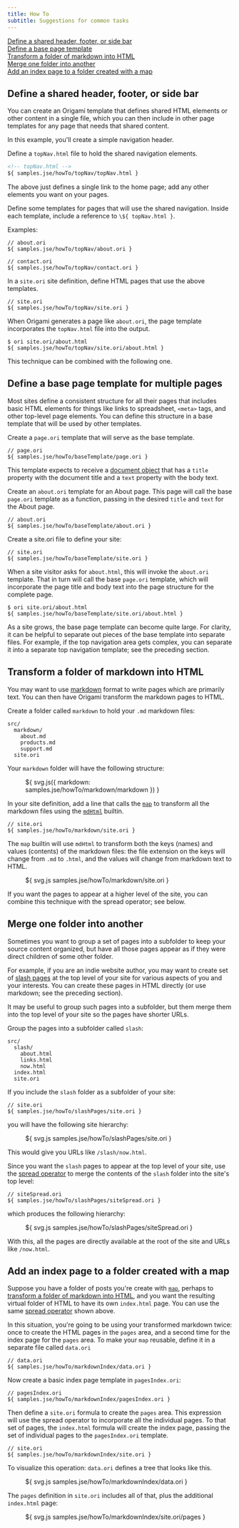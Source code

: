 ```yaml
---
title: How To
subtitle: Suggestions for common tasks
---
```


[Define a shared header, footer, or side bar](#topNav)<br>
[Define a base page template](#baseTemplate)<br>
[Transform a folder of markdown into HTML](#transform-markdown-folder)<br>
[Merge one folder into another](#spread)<br>
[Add an index page to a folder created with a map](#transform-with-index)

<a name="topNav"></a>

## Define a shared header, footer, or side bar

You can create an Origami template that defines shared HTML elements or other content in a single file, which you can then include in other page templates for any page that needs that shared content.

In this example, you'll create a simple navigation header.

<span class="tutorialStep"></span> Define a `topNav.html` file to hold the shared navigation elements.

```html
<!-- topNav.html -->
${ samples.jse/howTo/topNav/topNav.html }
```

The above just defines a single link to the home page; add any other elements you want on your pages.

<span class="tutorialStep"></span> Define some templates for pages that will use the shared navigation. Inside each template, include a reference to `\${ topNav.html }`.

Examples:

```ori
// about.ori
${ samples.jse/howTo/topNav/about.ori }
```

```ori
// contact.ori
${ samples.jse/howTo/topNav/contact.ori }
```

<span class="tutorialStep"></span> In a `site.ori` site definition, define HTML pages that use the above templates.

```ori
// site.ori
${ samples.jse/howTo/topNav/site.ori }
```

When Origami generates a page like `about.ori`, the page template incorporates the `topNav.html` file into the output.

```console
$ ori site.ori/about.html
${ samples.jse/howTo/topNav/site.ori/about.html }
```

This technique can be combined with the following one.

<a name="baseTemplate"></a>

## Define a base page template for multiple pages

Most sites define a consistent structure for all their pages that includes basic HTML elements for things like links to spreadsheet, `<meta>` tags, and other top-level page elements. You can define this structure in a base template that will be used by other templates.

<span class="tutorialStep"></span> Create a `page.ori` template that will serve as the base template.

```ori
// page.ori
${ samples.jse/howTo/baseTemplate/page.ori }
```

This template expects to receive a [document object](documents.html#document-objects) that has a `title` property with the document title and a `text` property with the body text.

<span class="tutorialStep"></span> Create an `about.ori` template for an About page. This page will call the base `page.ori` template as a function, passing in the desired `title` and `text` for the About page.

```ori
// about.ori
${ samples.jse/howTo/baseTemplate/about.ori }
```

<span class="tutorialStep"></span> Create a site.ori file to define your site:

```ori
// site.ori
${ samples.jse/howTo/baseTemplate/site.ori }
```

When a site visitor asks for `about.html`, this will invoke the `about.ori` template. That in turn will call the base `page.ori` template, which will incorporate the page title and body text into the page structure for the complete page.

```console
$ ori site.ori/about.html
${ samples.jse/howTo/baseTemplate/site.ori/about.html }
```

As a site grows, the base page template can become quite large. For clarity, it can be helpful to separate out pieces of the base template into separate files. For example, if the top navigation area gets complex, you can separate it into a separate top navigation template; see the preceding section.

<a name="transform-markdown-folder"></a>

## Transform a folder of markdown into HTML

You may want to use [markdown](https://daringfireball.net/projects/markdown/) format to write pages which are primarily text. You can then have Origami transform the markdown pages to HTML.

<span class="tutorialStep"></span> Create a folder called `markdown` to hold your `.md` markdown files:

```
src/
  markdown/
    about.md
    products.md
    support.md
  site.ori
```

Your `markdown` folder will have the following structure:

<figure>
${ svg.js({
  markdown: samples.jse/howTo/markdown/markdown
}) }
</figure>

<span class="tutorialStep"></span> In your site definition, add a line that calls the [`map`](/builtins/tree/map.html) to transform all the markdown files using the [`mdHtml`](/builtins/text/mdHtml.html) builtin.

```ori
// site.ori
${ samples.jse/howTo/markdown/site.ori }
```

The `map` builtin will use `mdHtml` to transform both the keys (names) and values (contents) of the markdown files: the file extension on the keys will change from `.md` to `.html`, and the values will change from markdown text to HTML.

<figure>
${ svg.js samples.jse/howTo/markdown/site.ori }
</figure>

If you want the pages to appear at a higher level of the site, you can combine this technique with the spread operator; see below.

<a name="spread"></a>

## Merge one folder into another

Sometimes you want to group a set of pages into a subfolder to keep your source content organized, but have all those pages appear as if they were direct children of some other folder.

For example, if you are an indie website author, you may want to create set of [slash pages](https://slashpages.net) at the top level of your site for various aspects of you and your interests. You can create these pages in HTML directly (or use markdown; see the preceding section).

It may be useful to group such pages into a subfolder, but them merge them into the top level of your site so the pages have shorter URLs.

<span class="tutorialStep"></span> Group the pages into a subfolder called `slash`:

```
src/
  slash/
    about.html
    links.html
    now.html
  index.html
  site.ori
```

If you include the `slash` folder as a subfolder of your site:

```ori
// site.ori
${ samples.jse/howTo/slashPages/site.ori }
```

you will have the following site hierarchy:

<figure>
${ svg.js samples.jse/howTo/slashPages/site.ori }
</figure>

This would give you URLs like `/slash/now.html`.

<span class="tutorialStep"></span> Since you want the `slash` pages to appear at the top level of your site, use the [spread operator](syntax.html#spread-operator) to merge the contents of the `slash` folder into the site's top level:

```ori
// siteSpread.ori
${ samples.jse/howTo/slashPages/siteSpread.ori }
```

which produces the following hierarchy:

<figure>
${ svg.js samples.jse/howTo/slashPages/siteSpread.ori }
</figure>

With this, all the pages are directly available at the root of the site and URLs like `/now.html`.

<a name="transform-with-index"></a>

## Add an index page to a folder created with a map

Suppose you have a folder of posts you're create with [`map`](/builtins/tree/map.html), perhaps to [transform a folder of markdown into HTML](#transform-markdown-folder), and you want the resulting virtual folder of HTML to have its own `index.html` page. You can use the same [spread operator](syntax.html#spread-operator) shown above.

In this situation, you're going to be using your transformed markdown twice: once to create the HTML pages in the `pages` area, and a second time for the index page for the `pages` area. To make your `map` reusable, define it in a separate file called `data.ori`

```ori
// data.ori
${ samples.jse/howTo/markdownIndex/data.ori }
```

Now create a basic index page template in `pagesIndex.ori`:

```ori
// pagesIndex.ori
${ samples.jse/howTo/markdownIndex/pagesIndex.ori }
```

Then define a `site.ori` formula to create the `pages` area. This expression will use the spread operator to incorporate all the individual pages. To that set of pages, the `index.html` formula will create the index page, passing the set of individual pages to the `pagesIndex.ori` template.

```ori
// site.ori
${ samples.jse/howTo/markdownIndex/site.ori }
```

To visualize this operation: `data.ori` defines a tree that looks like this.

<figure>
${ svg.js samples.jse/howTo/markdownIndex/data.ori }
</figure>

The `pages` definition in `site.ori` includes all of that, plus the additional `index.html` page:

<figure>
${ svg.js samples.jse/howTo/markdownIndex/site.ori/pages }
</figure>
